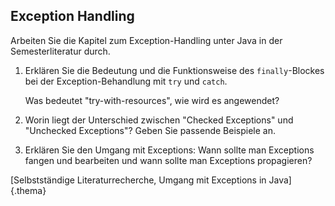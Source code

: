 ## Exception Handling

Arbeiten Sie die Kapitel zum Exception-Handling unter Java in der
Semesterliteratur durch.

<!-- XXX
[docs.oracle.com](https://docs.oracle.com/javase/tutorial/essential/exceptions/index.html)
-->

1)  Erklären Sie die Bedeutung und die Funktionsweise des `finally`-Blockes bei
    der Exception-Behandlung mit `try` und `catch`.

    Was bedeutet "try-with-resources", wie wird es angewendet?

    <!-- XXX
    > The finally block *always* executes when the try block exits.
    > This ensures that the finally block is executed even if an unexpected
    > exception occurs. But finally is useful for more than just exception
    > handling -- it allows the programmer to avoid having cleanup code
    > accidentally bypassed by a return, continue, or break. Putting cleanup
    > code in a finally block is always a good practice, even when no exceptions
    > are anticipated.
    >
    > -- [docs.oracle.com](https://docs.oracle.com/javase/tutorial/essential/exceptions/finally.html)
    -->

    <!-- XXX
    ab Java8 `try-with-resources` (Ressourcen müssen `AutoCloseable` implementieren, sonst `finally` nötig)
    https://docs.oracle.com/javase/tutorial/essential/exceptions/tryResourceClose.html

    statt
    ```java
    static String readFirstLineFromFileWithFinallyBlock(String path) throws IOException {
        BufferedReader br = new BufferedReader(new FileReader(path));
        try {
            return br.readLine();
        } finally {
            if (br != null) br.close();
        }
    }
    ```

    kann man nun direkt schreiben:
    ```java
    static String readFirstLineFromFile(String path) throws IOException {
        try (BufferedReader br = new BufferedReader(new FileReader(path))) {
            return br.readLine();
        }
    }
    ```
    -->

2)  Worin liegt der Unterschied zwischen "Checked Exceptions" und
    "Unchecked Exceptions"? Geben Sie passende Beispiele an.

    <!-- XXX
    > The Three Kinds of Exceptions
    >
    > The first kind of exception is the **checked exception**. These are
    > exceptional conditions that a well-written application should anticipate
    > and recover from.
    > For example, suppose an application prompts a user for an input file name,
    > then opens the file by passing the name to the constructor for
    > `java.io.FileReader`. Normally, the user provides the name of an existing,
    > readable file, so the construction of the FileReader object succeeds, and
    > the execution of the application proceeds normally. But sometimes the user
    > supplies the name of a nonexistent file, and the constructor throws
    > `java.io.FileNotFoundException`. A well-written program will catch this
    > exception and notify the user of the mistake, possibly prompting for a
    > corrected file name.
    >
    > Checked exceptions are subject to the Catch or Specify Requirement. All
    > exceptions are checked exceptions, except for those indicated by Error,
    > RuntimeException, and their subclasses.
    >
    > The second kind of exception is the **error**. These are exceptional
    > conditions that are external to the application, and that the application
    > usually cannot anticipate or recover from. For example, suppose that an
    > application successfully opens a file for input, but is unable to read the
    > file because of a hardware or system malfunction. The unsuccessful read
    > will throw `java.io.IOError`. An application might choose to catch this
    > exception, in order to notify the user of the problem -- but it also might
    > make sense for the program to print a stack trace and exit.
    >
    >   Errors are not subject to the Catch or Specify Requirement. Errors are
    > those exceptions indicated by Error and its subclasses.
    >
    > The third kind of exception is the **runtime exception**. These are
    > exceptional conditions that are internal to the application, and that the
    > application usually cannot anticipate or recover from. These usually
    > indicate programming bugs, such as logic errors or improper use of an API.
    > For example, consider the application described previously that passes a
    > file name to the constructor for FileReader. If a logic error causes a
    > null to be passed to the constructor, the constructor will throw
    > NullPointerException. The application can catch this exception, but it
    > probably makes more sense to eliminate the bug that caused the exception
    > to occur.
    >
    > Runtime exceptions are not subject to the Catch or Specify Requirement.
    > Runtime exceptions are those indicated by RuntimeException and its subclasses.
    >
    > Errors and runtime exceptions are collectively known as unchecked exceptions.
    >
    > -- [docs.oracle.com](https://docs.oracle.com/javase/tutorial/essential/exceptions/catchOrDeclare.html)
    -->

    <!-- XXX
    *   Unchecked exceptions:

        represent defects in the program (bugs) - often invalid arguments passed
        to a non-private method. To quote from The Java Programming Language,
        by Gosling, Arnold, and Holmes: "Unchecked runtime exceptions represent
        conditions that, generally speaking, reflect errors in your program's
        logic and cannot be reasonably recovered from at run time."

        are subclasses of RuntimeException, and are usually implemented using
        IllegalArgumentException, NullPointerException, or IllegalStateException

        a method is not obliged to establish a policy for the unchecked exceptions
        thrown by its implementation (and they almost always do not do so)

    *   Checked exceptions:

        represent invalid conditions in areas outside the immediate control of
        the program (invalid user input, database problems, network outages,
        absent files)

        are subclasses of Exception

        a method is obliged to establish a policy for all checked exceptions
        thrown by its implementation (either pass the checked exception further
        up the stack, or handle it somehow)

    It's somewhat confusing, but note as well that RuntimeException (unchecked)
    is itself a subclass of Exception (checked).
    -->

    <!-- XXX
    > Unchecked Exceptions — The Controversy
    >
    > Because the Java programming language does not require methods to catch or
    > to specify unchecked exceptions (RuntimeException, Error, and their
    > subclasses), programmers may be tempted to write code that throws only
    > unchecked exceptions or to make all their exception subclasses inherit
    > from RuntimeException. Both of these shortcuts allow programmers to write
    > code without bothering with compiler errors and without bothering to
    > specify or to catch any exceptions. Although this may seem convenient to
    > the programmer, it sidesteps the intent of the catch or specify requirement
    > and can cause problems for others using your classes.
    >
    > Why did the designers decide to force a method to specify all uncaught
    > checked exceptions that can be thrown within its scope? Any Exception that
    > can be thrown by a method is part of the method's public programming interface.
    > Those who call a method must know about the exceptions that a method can
    > throw so that they can decide what to do about them. These exceptions are
    > as much a part of that method's programming interface as its parameters
    > and return value.
    >
    > The next question might be: "If it's so good to document a method's API,
    > including the exceptions it can throw, why not specify runtime exceptions
    > too?" Runtime exceptions represent problems that are the result of a
    > programming problem, and as such, the API client code cannot reasonably be
    > expected to recover from them or to handle them in any way. Such problems
    > include arithmetic exceptions, such as dividing by zero; pointer exceptions,
    > such as trying to access an object through a null reference; and indexing
    > exceptions, such as attempting to access an array element through an index
    > that is too large or too small.
    >
    > Runtime exceptions can occur anywhere in a program, and in a typical one
    > they can be very numerous. Having to add runtime exceptions in every method
    > declaration would reduce a program's clarity. Thus, the compiler does not
    > require that you catch or specify runtime exceptions (although you can).
    >
    > One case where it is common practice to throw a RuntimeException is when
    > the user calls a method incorrectly. For example, a method can check if
    > one of its arguments is incorrectly null. If an argument is null, the
    > method might throw a NullPointerException, which is an unchecked exception.
    >
    > Generally speaking, do not throw a RuntimeException or create a subclass
    > of RuntimeException simply because you don't want to be bothered with
    > specifying the exceptions your methods can throw.
    >
    > Here's the bottom line guideline: If a client can reasonably be expected
    > to recover from an exception, make it a checked exception. If a client
    > cannot do anything to recover from the exception, make it an unchecked
    >   exception.
    >
    > [docs.oracle.com](https://docs.oracle.com/javase/tutorial/essential/exceptions/runtime.html)
    -->

3)  Erklären Sie den Umgang mit Exceptions: Wann sollte man Exceptions fangen
    und bearbeiten und wann sollte man Exceptions propagieren?

[Selbstständige Literaturrecherche, Umgang mit Exceptions in Java]{.thema}
